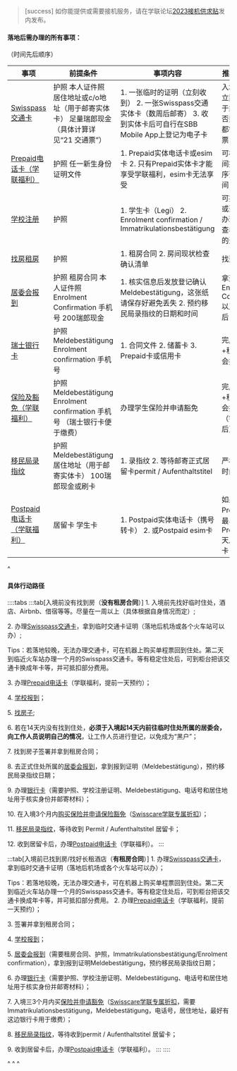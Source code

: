 > [success] 如你能提供或需要接机服务，请在学联论坛[2023接机供求贴](https://forum.acssz.org/d/950)发内发布。

#### **落地后需办理的所有事项**：

（时间先后顺序）

| 事项                                   | 前提条件                                                                   | 事项内容                                                                                     | 推荐办理时间                                        |
| ------------------------------------ | ---------------------------------------------------------------------- | ---------------------------------------------------------------------------------------- | --------------------------------------------- |
| [Swisspass交通卡](21交通票.md)             | 护照&#xA;本人证件照&#xA;居住地址或c/o地址（用于邮寄实体卡）&#xA;足量瑞郎现金（具体计算详见“21 交通票”）        | 1. 一张临时的证明（立刻收到）&#xA;2\. 一张Swisspass交通实体卡（数周后邮寄）&#xA;3\. 收到实体卡后可自行在SBB Mobile App上登记为电子卡 | 入境落地后可立刻办理，便于乘坐交通&#xA;&#xA;否则每次出行都需要单独买票，费用很高 |
| [Prepaid电话卡（学联福利）](22prepaid电话卡.md)  | 护照&#xA;任一新生身份证明文件                                                      | 1. Prepaid实体电话卡或esim卡&#xA;2\. 只有Prepaid实体卡才能享受学联福利，esim卡无法享受                             | 可根据落地时间提前在小程序预约办卡时间                           |
| [学校注册](23学校注册.md)                    | 护照                                                                     | 1. 学生卡（Legi）&#xA;2\. Enrolment confirmation / Immatrikulationsbestätigung                | 可提前邮寄，或落地后尽快办理，请注意查看学校窗口的开放时间                 |
| [找房租房](24找房租房.md)                    | 护照                                                                     | 1. 租房合同&#xA;2\. 房间现状检查确认清单                                                               | 找到房后                                          |
| [ 居委会报到](25居委会报到.md)                 | 护照&#xA;租房合同&#xA;本人证件照&#xA;Enrolment Confirmation 手机号&#xA;200瑞郎现金       | 1. 核实信息后发放登记确认 Meldebestätigung，这张纸请保存好避免丢失&#xA;2\. 预约移民局录指纹的日期和时间                       | 拿到学校的Enrolment Confirmation以及租房合同后            |
| [瑞士银行卡](26瑞士银行卡.md)                  | 护照&#xA;Meldebestätigung&#xA;Enrolment confirmation&#xA;手机号             | 1. 合同文件&#xA;2\. 储蓄卡&#xA;3\. Prepaid卡或信用卡                                                 | 完成学校注册+租房+居委会报到后                              |
| [保险及豁免（学联福利）](27保险及豁免.md)            | 护照&#xA;Meldebestätigung&#xA;Enrolment confirmation&#xA;手机号 （瑞士银行卡便于缴费） | 办理学生保险并申请豁免                                                                              | 完成学校注册+租房+居委会报到后+（银行卡办理后）                     |
| [移民局录指纹](28移民局录指纹.md)                | 护照&#xA;Meldebestätigung&#xA;居住地址（用于邮寄实体卡）&#xA;100瑞郎现金或刷卡               | 1. 录指纹&#xA;2\. 等待邮寄正式居留卡permit / Aufenthaltstitel                                        | 严格遵守预约时间前往                                    |
| [Postpaid电话卡（学联福利）](22prepaid电话卡.md) | 居留卡&#xA;学生卡                                                            | 1. Postpaid实体电话卡（携号转卡）&#xA;2\. 或Postpaid esim卡                                           | 如果办理了Prepaid卡，最早在办理 Prepaid 30天后可携号转卡         |

^

#### **具体行动路径**

::::tabs
:::tab[入境前没有找到房（**没有租房合同**）]
1\. 入境前先找好临时住处，酒店、Airbnb、借宿等等。尽量在一周以上（具体根据自身情况而定）;

2\. 办理[Swisspass交通卡](21交通票.md)，拿到临时交通卡证明（落地后机场或各个火车站可以办）;

Tips：若落地较晚，无法办理交通卡，可在机器上购买单程票回到住处。第二天到临近火车站办理一个月的Swisspass交通卡。等有稳定住处后，可到柜台把该交通卡换成年卡等，并可抵扣部分费用。

3\. 办理[Prepaid电话卡](22prepaid电话卡.md)（学联福利，提前一天预约）；

4\. [学校报到](23学校注册.md)；

5\. [找房子](24找房租房.md);

6\. 若在14天内没有找到住处，**必须于入境起14天内前往临时住处所属的居委会，向工作人员说明自己的情况**，让工作人员进行登记，以免成为“黑户”；

7\. 找到房子签署并拿到租房合同；

8\. 去正式住处所属的[居委会报到](25居委会报到.md)，拿到报到证明（Meldebestätigung），预约移民局录指纹日期；

9\. 办理[银行卡](26瑞士银行卡.md)（需要护照、学校注册证明、Meldebestätigung、电话号和居住地址用于核实身份并邮寄材料）；

10\. 在入境3个月内[购买保险并申请保险豁免](27保险及豁免.md)（[Swisscare学联专属折扣](https://forum.acssz.org/d/51-swisscarebao-xian-guideline-da-yi-he-xue-lian-zhe-kou)）；

11\. [移民局录指纹](28移民局录指纹.md)，等待收到 Permit / Aufenthaltstitel 居留卡；

12\. 收到居留卡后，办理[Postpaid电话卡](22prepaid电话卡.md)（学联福利）。
:::

:::tab[入境前已找到房/找好长租酒店（**有租房合同**）]
1\. 办理[Swisspass交通卡](21交通票.md)，拿到临时交通卡证明（落地后机场或各个火车站可以办）；

Tips：若落地较晚，无法办理交通卡，可在机器上购买单程票回到住处。第二天到临近火车站办理一个月的Swisspass交通卡。等有稳定住处后，可到柜台把该交通卡换成年卡等，并可抵扣部分费用。
2\. 办理[Prepaid电话卡](22prepaid电话卡.md)（学联福利，提前一天预约）；

3\. 签署并拿到租房合同；

4\. [学校报到](23学校注册.md)；

5\. [居委会报到](25居委会报到.md)（需要租房合同、护照，Immatrikulationsbestätigung/Enrolment confirmation），拿到报到证明Meldebestätigung，预约移民局录指纹日期；

6\. 办理[银行卡](26瑞士银行卡.md)（需要护照、学校注册证明、Meldebestätigung、电话号和居住地址用于核实身份并邮寄材料）；

7\. 入境三3个月内买[保险并申请豁免](27保险及豁免.md)（[Swisscare学联专属折扣](https://forum.acssz.org/d/51-swisscarebao-xian-guideline-da-yi-he-xue-lian-zhe-kou)，需要Immatrikulationsbestätigung，Meldebestätigung，电话号，居住地址，最好有这边银行卡用于缴费）；

8\. [移民局录指纹](28移民局录指纹.md)，等待收到permit / Aufenthaltstitel 居留卡；

9\. 收到居留卡后，办理[Postpaid电话卡](22prepaid电话卡.md)（学联福利）。
:::
::::

^
^
^
